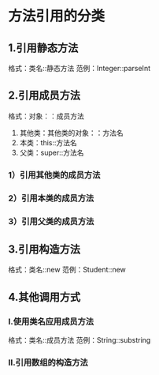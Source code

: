 # 方法引用的分类
## 1.引用静态方法
格式：类名::静态方法
范例：Integer::parseInt
## 2.引用成员方法
格式：对象：：成员方法
1. 其他类：其他类的对象：：方法名
2. 本类：this::方法名
3. 父类：super::方法名
### 1）引用其他类的成员方法
### 2）引用本类的成员方法
### 3）引用父类的成员方法
## 3.引用构造方法
格式：类名::new
范例：Student::new
## 4.其他调用方式
### Ⅰ.使用类名应用成员方法
格式：类名::成员方法
范例：String::substring
### Ⅱ.引用数组的构造方法